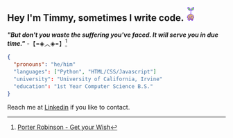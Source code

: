 ## Hey I'm Timmy, sometimes I write code. ![Sprout Mole from OMORI](https://github.com/realtimml/realtimml/blob/main/sprout_mole.gif?raw=true)

***"But don't you waste the suffering you've faced. It will serve you in due time."*** -【=◈︿◈=】[^1]


```json
{
  "pronouns": "he/him"
  "languages": ["Python", "HTML/CSS/Javascript"]
  "university": "University of California, Irvine"
  "education": "1st Year Computer Science B.S."
}
```
Reach me at [Linkedin](https://www.linkedin.com/) if you like to contact.

[^1]: [Porter Robinson - Get your Wish](https://www.youtube.com/watch?v=4SZEDBFPpgw)
